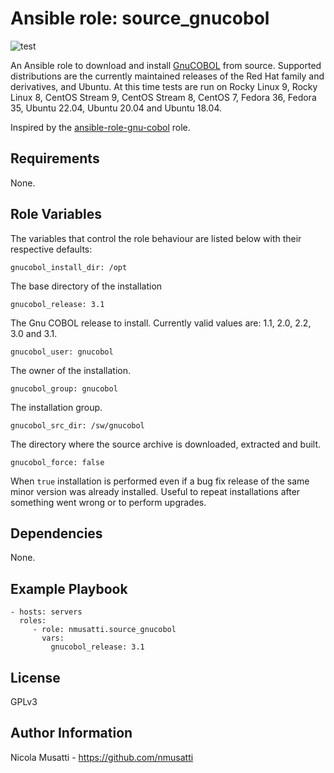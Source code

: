 Ansible role: source_gnucobol
=============================

![test](https://github.com/nmusatti/source-gnucobol/actions/workflows/test.yml/badge.svg)

An Ansible role to download and install [GnuCOBOL](https://sourceforge.net/projects/gnucobol/)
from source. Supported distributions are the currently maintained releases of
the Red Hat family and derivatives, and Ubuntu. At this time tests are run on
Rocky Linux 9, Rocky Linux 8, CentOS Stream 9, CentOS Stream 8, CentOS 7,
Fedora 36, Fedora 35, Ubuntu 22.04, Ubuntu 20.04 and Ubuntu 18.04.

Inspired by the [ansible-role-gnu-cobol](https://github.com/ChristopherDavenport/ansible-role-gnu-cobol) role.

Requirements
------------

None.

Role Variables
--------------

The variables that control the role behaviour are listed below with their respective defaults:

    gnucobol_install_dir: /opt

The base directory of the installation

    gnucobol_release: 3.1

The Gnu COBOL release to install. Currently valid values are: 1.1, 2.0, 2.2, 3.0 and 3.1.

    gnucobol_user: gnucobol

The owner of the installation.

    gnucobol_group: gnucobol


The installation group.

    gnucobol_src_dir: /sw/gnucobol

The directory where the source archive is downloaded, extracted and built.

    gnucobol_force: false

When `true` installation is performed even if a bug fix release of the same
minor version was already installed. Useful to repeat installations after
something went wrong or to perform upgrades.

Dependencies
------------

None.

Example Playbook
----------------

    - hosts: servers
      roles:
         - role: nmusatti.source_gnucobol
           vars:
             gnucobol_release: 3.1

License
-------

GPLv3

Author Information
------------------

Nicola Musatti - https://github.com/nmusatti
